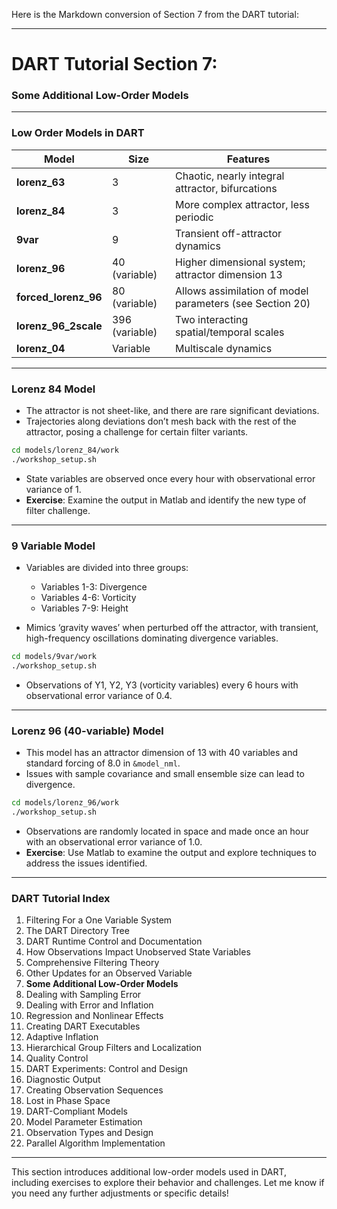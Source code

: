 Here is the Markdown conversion of Section 7 from the DART tutorial:

---

# DART Tutorial Section 7:  
### Some Additional Low-Order Models  

---

### Low Order Models in DART

| Model              | Size             | Features                                                   |
|--------------------|------------------|-------------------------------------------------------------|
| **lorenz_63**       | 3                | Chaotic, nearly integral attractor, bifurcations            |
| **lorenz_84**       | 3                | More complex attractor, less periodic                       |
| **9var**            | 9                | Transient off-attractor dynamics                            |
| **lorenz_96**       | 40 (variable)    | Higher dimensional system; attractor dimension 13           |
| **forced_lorenz_96**| 80 (variable)    | Allows assimilation of model parameters (see Section 20)    |
| **lorenz_96_2scale**| 396 (variable)   | Two interacting spatial/temporal scales                     |
| **lorenz_04**       | Variable         | Multiscale dynamics                                         |

---

### Lorenz 84 Model

- The attractor is not sheet-like, and there are rare significant deviations.
- Trajectories along deviations don’t mesh back with the rest of the attractor, posing a challenge for certain filter variants.

```bash
cd models/lorenz_84/work
./workshop_setup.sh
```

- State variables are observed once every hour with observational error variance of 1.
- **Exercise**: Examine the output in Matlab and identify the new type of filter challenge.

---

### 9 Variable Model

- Variables are divided into three groups:
  - Variables 1-3: Divergence
  - Variables 4-6: Vorticity
  - Variables 7-9: Height

- Mimics ‘gravity waves’ when perturbed off the attractor, with transient, high-frequency oscillations dominating divergence variables.
  
```bash
cd models/9var/work
./workshop_setup.sh
```

- Observations of Y1, Y2, Y3 (vorticity variables) every 6 hours with observational error variance of 0.4.

---

### Lorenz 96 (40-variable) Model

- This model has an attractor dimension of 13 with 40 variables and standard forcing of 8.0 in `&model_nml`.
- Issues with sample covariance and small ensemble size can lead to divergence.
  
```bash
cd models/lorenz_96/work
./workshop_setup.sh
```

- Observations are randomly located in space and made once an hour with an observational error variance of 1.0.
- **Exercise**: Use Matlab to examine the output and explore techniques to address the issues identified.

---

### DART Tutorial Index
1. Filtering For a One Variable System
2. The DART Directory Tree
3. DART Runtime Control and Documentation
4. How Observations Impact Unobserved State Variables
5. Comprehensive Filtering Theory
6. Other Updates for an Observed Variable
7. **Some Additional Low-Order Models**
8. Dealing with Sampling Error
9. Dealing with Error and Inflation
10. Regression and Nonlinear Effects
11. Creating DART Executables
12. Adaptive Inflation
13. Hierarchical Group Filters and Localization
14. Quality Control
15. DART Experiments: Control and Design
16. Diagnostic Output
17. Creating Observation Sequences
18. Lost in Phase Space
19. DART-Compliant Models
20. Model Parameter Estimation
21. Observation Types and Design
22. Parallel Algorithm Implementation

---

This section introduces additional low-order models used in DART, including exercises to explore their behavior and challenges. Let me know if you need any further adjustments or specific details!
